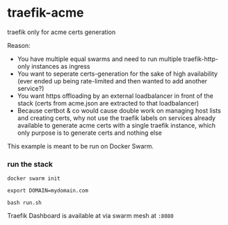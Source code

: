# traefik-acme
traefik only for acme certs generation

Reason: 

- You have multiple equal swarms and need to run multiple traefik-http-only instances as ingress
- You want to seperate certs-generation for the sake of high availability (ever ended up being rate-limited and then wanted to add another service?)
- You want https offloading by an external loadbalancer in front of the stack (certs from acme.json are extracted to that loadbalancer)
- Because certbot & co would cause double work on managing host lists and creating certs, why not use the traefik labels on services already available to generate acme certs with a single traefik instance, which only purpose is to generate certs and nothing else

This example is meant to be run on Docker Swarm.

### run the stack

```
docker swarm init

export DOMAIN=mydomain.com

bash run.sh
```

Traefik Dashboard is available at via swarm mesh at `:8080`
